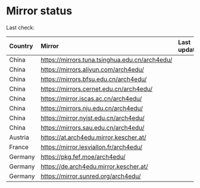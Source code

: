 <script src="./time.js"></script>
# Mirror status
Last check: <script type="text/javascript">localize(1701450985.2907553);</script>

|Country|Mirror|Last update|
|:------|:-----|:----------|
|China|https://mirrors.tuna.tsinghua.edu.cn/arch4edu/|<script type="text/javascript">localize(1701412403);</script>|
|China|https://mirrors.aliyun.com/arch4edu/|<script type="text/javascript">localize(1701412403);</script>|
|China|https://mirrors.bfsu.edu.cn/arch4edu/|<script type="text/javascript">localize(1701412403);</script>|
|China|https://mirrors.cernet.edu.cn/arch4edu/|<script type="text/javascript">localize(1701412403);</script>|
|China|https://mirror.iscas.ac.cn/arch4edu/|<script type="text/javascript">localize(1701412403);</script>|
|China|https://mirrors.nju.edu.cn/arch4edu/|<script type="text/javascript">localize(1701369138);</script>|
|China|https://mirror.nyist.edu.cn/arch4edu/|<script type="text/javascript">localize(1701412403);</script>|
|China|https://mirrors.sau.edu.cn/arch4edu/|<script type="text/javascript">localize(1701412403);</script>|
|Austria|https://at.arch4edu.mirror.kescher.at/|<script type="text/javascript">localize(1701412403);</script>|
|France|https://mirror.lesviallon.fr/arch4edu/|<script type="text/javascript">localize(1701412403);</script>|
|Germany|https://pkg.fef.moe/arch4edu/|<script type="text/javascript">localize(1701412403);</script>|
|Germany|https://de.arch4edu.mirror.kescher.at/|<script type="text/javascript">localize(1701412403);</script>|
|Germany|https://mirror.sunred.org/arch4edu/|<script type="text/javascript">localize(1701412403);</script>|

<script src="./tablefilter/tablefilter.js"></script>
<script src="./table.js"></script>
